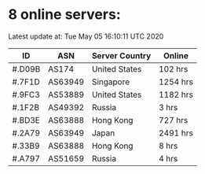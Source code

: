 # 8 online servers:

Latest update at: Tue May 05 16:10:11 UTC 2020

| ID | ASN | Server Country | Online |
| -- | --- | -------------- | ------ |
| #.D09B | AS174 | United States | 102 hrs |
| #.7F1D | AS63949 | Singapore | 1254 hrs |
| #.9FC3 | AS53889 | United States | 1182 hrs |
| #.1F2B | AS49392 | Russia | 3 hrs |
| #.BD3E | AS63888 | Hong Kong | 727 hrs |
| #.2A79 | AS63949 | Japan | 2491 hrs |
| #.33B9 | AS63888 | Hong Kong | 8 hrs |
| #.A797 | AS51659 | Russia | 4 hrs |

